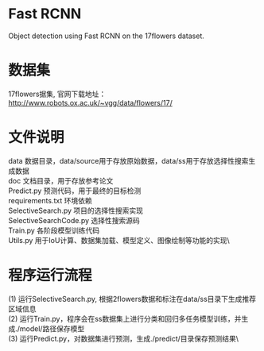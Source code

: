 # Fast RCNN
Object detection using Fast RCNN on the 17flowers dataset.
# 数据集
17flowers据集, 官网下载地址：http://www.robots.ox.ac.uk/~vgg/data/flowers/17/
# 文件说明
data						数据目录，data/source用于存放原始数据，data/ss用于存放选择性搜索生成数据\
doc							文档目录，用于存放参考论文\
Predict.py					预测代码，用于最终的目标检测\
requirements.txt			环境依赖\
SelectiveSearch.py			项目的选择性搜索实现\
SelectiveSearchCode.py		选择性搜索源码\
Train.py					各阶段模型训练代码\
Utils.py					用于IoU计算、数据集加载、模型定义、图像绘制等功能的实现\
# 程序运行流程
(1) 运行SelectiveSearch.py, 根据2flowers数据和标注在data/ss目录下生成推荐区域信息\
(2) 运行Train.py，程序会在ss数据集上进行分类和回归多任务模型训练，并生成./model/路径保存模型\
(3) 运行Predict.py，对数据集进行预测，生成./predict/目录保存预测结果\
